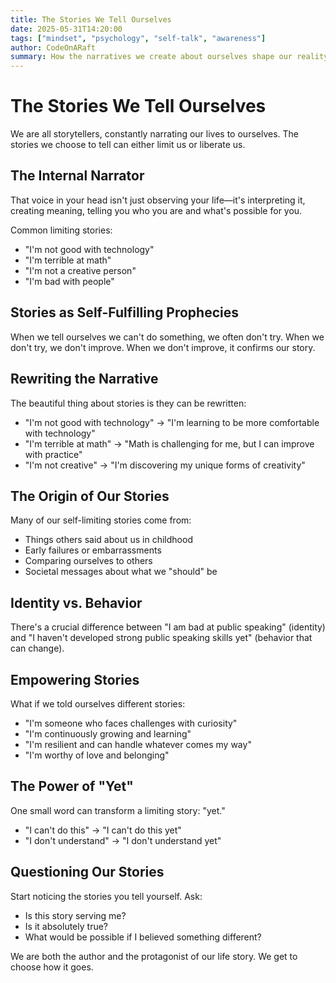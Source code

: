 ```yaml
---
title: The Stories We Tell Ourselves
date: 2025-05-31T14:20:00
tags: ["mindset", "psychology", "self-talk", "awareness"]
author: CodeOnARaft
summary: How the narratives we create about ourselves shape our reality and possibilities.
---
```


# The Stories We Tell Ourselves

We are all storytellers, constantly narrating our lives to ourselves. The stories we choose to tell can either limit us or liberate us.

## The Internal Narrator

That voice in your head isn't just observing your life—it's interpreting it, creating meaning, telling you who you are and what's possible for you.

Common limiting stories:

- "I'm not good with technology"
- "I'm terrible at math"
- "I'm not a creative person"
- "I'm bad with people"

## Stories as Self-Fulfilling Prophecies

When we tell ourselves we can't do something, we often don't try. When we don't try, we don't improve. When we don't improve, it confirms our story.

## Rewriting the Narrative

The beautiful thing about stories is they can be rewritten:

- "I'm not good with technology" → "I'm learning to be more comfortable with technology"
- "I'm terrible at math" → "Math is challenging for me, but I can improve with practice"
- "I'm not creative" → "I'm discovering my unique forms of creativity"

## The Origin of Our Stories

Many of our self-limiting stories come from:

- Things others said about us in childhood
- Early failures or embarrassments
- Comparing ourselves to others
- Societal messages about what we "should" be

## Identity vs. Behavior

There's a crucial difference between "I am bad at public speaking" (identity) and "I haven't developed strong public speaking skills yet" (behavior that can change).

## Empowering Stories

What if we told ourselves different stories:

- "I'm someone who faces challenges with curiosity"
- "I'm continuously growing and learning"
- "I'm resilient and can handle whatever comes my way"
- "I'm worthy of love and belonging"

## The Power of "Yet"

One small word can transform a limiting story: "yet."

- "I can't do this" → "I can't do this yet"
- "I don't understand" → "I don't understand yet"

## Questioning Our Stories

Start noticing the stories you tell yourself. Ask:

- Is this story serving me?
- Is it absolutely true?
- What would be possible if I believed something different?

We are both the author and the protagonist of our life story. We get to choose how it goes.